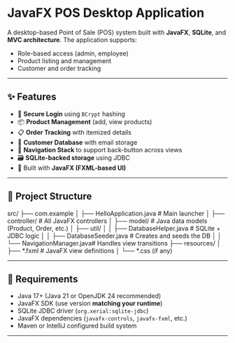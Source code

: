 # JavaFX POS Desktop Application

A desktop-based Point of Sale (POS) system built with **JavaFX**, **SQLite**, and **MVC architecture**. The application supports:

- Role-based access (admin, employee)
- Product listing and management
- Customer and order tracking

---

## ✨ Features

- 🔐 **Secure Login** using `BCrypt` hashing
- 📦 **Product Management** (add, view products)
- 📋 **Order Tracking** with itemized details
- 👥 **Customer Database** with email storage
- 🧭 **Navigation Stack** to support back-button across views
- 🗃️ **SQLite-backed storage** using JDBC
- 🎨 Built with **JavaFX (FXML-based UI)**

---

## 📂 Project Structure
src/
├── com.example
│ ├── HelloApplication.java # Main launcher
│ ├── controller/ # All JavaFX controllers
│ ├── model/ # Java data models (Product, Order, etc.)
│ ├── util/
│ │ ├── DatabaseHelper.java # SQLite + JDBC logic
│ │ ├── DatabaseSeeder.java # Creates and seeds the DB
│ │ └── NavigationManager.java# Handles view transitions
├── resources/
│ ├── *.fxml # JavaFX view definitions
│ └── *.css (if any)


---

## 💾 Requirements

- Java 17+ (Java 21 or OpenJDK 24 recommended)
- JavaFX SDK (use version **matching your runtime**)
- SQLite JDBC driver (`org.xerial:sqlite-jdbc`)
- JavaFX dependencies (`javafx-controls`, `javafx-fxml`, etc.)
- Maven or IntelliJ configured build system

---


